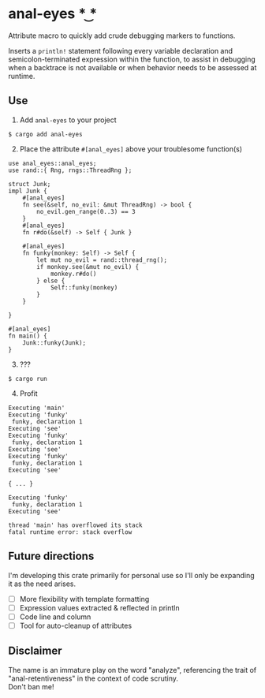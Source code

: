 
# anal-eyes  \* ͜\*
Attribute macro to quickly add crude debugging markers to functions. <br>

Inserts a `println!` statement following every variable declaration
and semicolon-terminated expression within the function, to assist in debugging
when a backtrace is not available or when behavior needs to be assessed at runtime.

## Use
1. Add `anal-eyes` to your project
```
$ cargo add anal-eyes
```
2. Place the attribute `#[anal_eyes]` above your troublesome function(s)
```
use anal_eyes::anal_eyes;
use rand::{ Rng, rngs::ThreadRng };

struct Junk;
impl Junk {
    #[anal_eyes]
    fn see(&self, no_evil: &mut ThreadRng) -> bool {
        no_evil.gen_range(0..3) == 3
    }
    #[anal_eyes]
    fn r#do(&self) -> Self { Junk }

    #[anal_eyes]
    fn funky(monkey: Self) -> Self {
        let mut no_evil = rand::thread_rng();
        if monkey.see(&mut no_evil) {
            monkey.r#do()
        } else {
            Self::funky(monkey)
        }
    }

}

#[anal_eyes]
fn main() {
    Junk::funky(Junk);
}

```
3. ???
```
$ cargo run
```
4. Profit
```
Executing 'main'
Executing 'funky'
 funky, declaration 1
Executing 'see'
Executing 'funky'
 funky, declaration 1
Executing 'see'
Executing 'funky'
 funky, declaration 1
Executing 'see'

{ ... }

Executing 'funky'
 funky, declaration 1
Executing 'see'

thread 'main' has overflowed its stack
fatal runtime error: stack overflow
```

## Future directions
I'm developing this crate primarily for personal use so I'll only be expanding it
as the need arises.
- [ ] More flexibility with template formatting
- [ ] Expression values extracted & reflected in println
- [ ] Code line and column
- [ ] Tool for auto-cleanup of attributes

## Disclaimer
The name is an immature play on the word "analyze", referencing the trait of 
"anal-retentiveness" in the context of code scrutiny. <br> Don't ban me!
